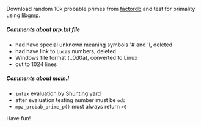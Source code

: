 Download random 10k probable primes from [factordb](http://factordb.com/downloads.php)
and test for primality using [libgmp](https://gmplib.org).

##### Comments about prp.txt file
- had have special unknown meaning symbols '# and 'I, deleted
- had have link to `Lucas` numbers, deleted
- Windows file format (..0d0a), converted to Linux
- cut to 1024 lines

##### Comments about main.l
- `infix` evaluation by [Shunting yard](https://en.wikipedia.org/wiki/Shunting-yard_algorithm)
- after evaluation testing number must be `odd`
- `mpz_probab_prime_p()` must always return `>0`

Have fun!
